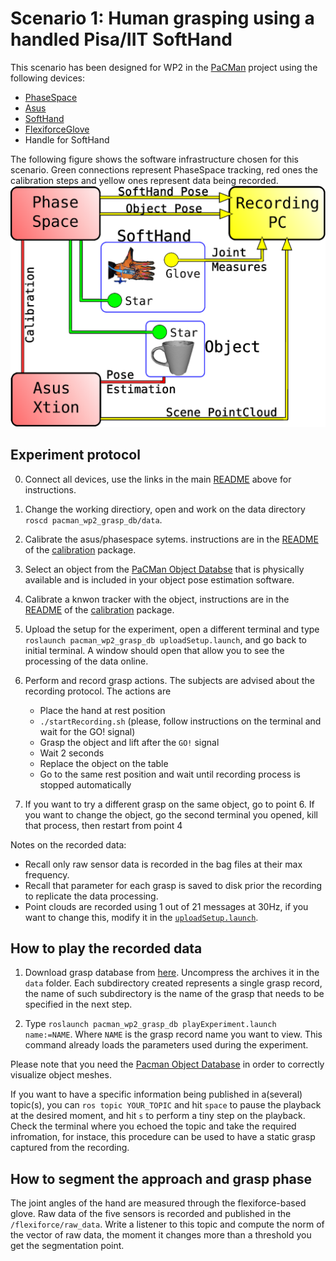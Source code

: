 # Scenario 1: Human grasping using a handled Pisa/IIT SoftHand

This scenario has been designed for WP2 in the [PaCMan](http://www.pacman-project.eu/) project using the following devices:
* [PhaseSpace](http://www.phasespace.com/)
* [Asus](http://www.asus.com/Multimedia/Xtion_PRO_LIVE/)
* [SoftHand](http://www.qbrobotics.com/#!softhand/c1njg)
* [FlexiforceGlove](https://github.com/CentroEPiaggio/flexiforce-glove)
* Handle for SoftHand
 
The following figure shows the software infrastructure chosen for this scenario. Green connections represent PhaseSpace tracking, red ones the calibration steps and yellow ones represent data being recorded.
<br> <img src="./media/scenario1.png" alt="pacman_wp2_grasp_db" width="800px"/>

## Experiment protocol

0. Connect all devices, use the links in the main [README](../README.md) above for instructions.

1. Change the working directiory, open and work on the data directory `roscd pacman_wp2_grasp_db/data`.

2. Calibrate the asus/phasespace sytems. instructions are in the [README](https://github.com/CentroEPiaggio/calibration/blob/master/README.md) of the [calibration](https://github.com/CentroEPiaggio/calibration) package.

3. Select an object from the [PaCMan Object Databse](https://github.com/pacman-project/pacman-object-database) that is physically available and is included in your object pose estimation software.

4. Calibrate a knwon tracker with the object, instructions are in the [README](https://github.com/CentroEPiaggio/calibration/blob/master/README.md) of the [calibration](https://github.com/CentroEPiaggio/calibration) package.

5. Upload the setup for the experiment, open a different terminal and type `roslaunch pacman_wp2_grasp_db uploadSetup.launch`, and go back to initial terminal. A window should open that allow you to see the processing of the data online.

6. Perform and record grasp actions. The subjects are advised about the recording protocol. The actions are
	- Place the hand at rest position
	- `./startRecording.sh` (please, follow instructions on the terminal and wait for the GO! signal)
	- Grasp the object and lift after the `GO!` signal
	- Wait 2 seconds
	- Replace the object on the table
	- Go to the same rest position and wait until recording process is stopped automatically

7. If you want to try a different grasp on the same object, go to point 6. If you want to change the object, go the second terminal you opened, kill that process, then restart from point 4

Notes on the recorded data:
 - Recall only raw sensor data is recorded in the bag files at their max frequency. 
 - Recall that parameter for each grasp is saved to disk prior the recording to replicate the data processing. 
 - Point clouds are recorded using 1 out of 21 messages at 30Hz, if you want to change this, modify it in the [`uploadSetup.launch`](launch/uploadSetup.launch).

## How to play the recorded data

1. Download grasp database from [here](http://131.114.31.70:8080/share.cgi?ssid=0m6oYnX). Uncompress the archives it in the `data` folder. Each subdirectory created represents a single grasp record, the name of such subdirectory is the name of the grasp that needs to be specified in the next step.

2. Type `roslaunch pacman_wp2_grasp_db playExperiment.launch name:=NAME`. Where `NAME` is the grasp record name you want to view. This command already loads the parameters used during the experiment.

Please note that you need the [Pacman Object Database](https://github.com/pacman-project/pacman-object-database) in order to correctly visualize object meshes.

If you want to have a specific information being published in a(several) topic(s), you can `ros topic YOUR_TOPIC` and hit `space` to pause the playback at the desired moment, and hit `s` to perform a tiny step on the playback. Check the terminal where you echoed the topic and take the required infromation, for instace, this procedure can be used to have a static grasp captured from the recording.

## How to segment the approach and grasp phase

The joint angles of the hand are measured through the flexiforce-based glove. Raw data of the five sensors is recorded and published in the `/flexiforce/raw_data`. Write a listener to this topic and compute the norm of the vector of raw data, the moment it changes more than a threshold you get the segmentation point.
